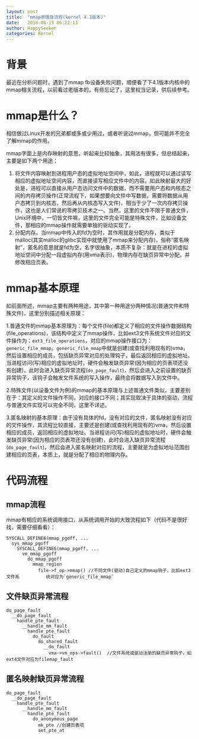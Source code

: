 ```yaml
---
layout: post
title:  "mmap原理及流程(kernel 4.1版本)"
date:   2016-06-15 06:22:13
author: HappySeeker
categories: Kernel
---
```


# 背景

最近在分析问题时，遇到了mmap fb设备失败问题，顺便看了下4.1版本内核中的mmap相关流程，以前看过老版本的，有些忘记了，这里权当记录，供后续参考。

# mmap是什么？

相信做过Linux开发的兄弟都或多或少用过，或者听说过mmap，但可能并不完全了解mmap的作用。

mmap字面上是内存映射的意思，听起来比较抽象，其用法有很多，但总结起来，主要是如下两个用途：

1. 将文件内容映射到进程用户态的虚拟地址空间中，如此，进程就可以通过读写相应的虚拟地址空间内容，而直接读写相应文件中的内容。如此映射最大的好处是，进程可以直接从用户态访问文件中的数据，而不需要用户态和内核态之间的内存拷贝操作(正常流程下，如果想要向文件中写数据，需要将数据从用户态拷贝到内核态，然后再从内核态写入文件)，相当于少了一次内存拷贝操作，这也是人们常说的零拷贝技术之一。当然，这里的文件不限于普通文件，Unix环境中，一切皆文件嘛，这里的文件完全可能是特殊文件，比如设备文件，那相应的mmap操作就需要单独的驱动实现了。
2. 分配内存。当mmap中传入的fd为空时，其作用就是分配内存，类似于malloc(其实malloc的glibc实现中就使用了mmap来分配内存)，俗称“匿名映射”，匿名的意思就是fd为空，名字很抽象，本质不复杂：就是在进程的虚拟地址空间中分配一段虚拟内存(用vma表示)，物理内存在缺页异常中分配，并修改相应页表。

# mmap基本原理

如前面所述，mmap主要有两种用途，其中第一种用途分两种情况(普通文件和特殊文件)，这里分别描述相关原理：

1.普通文件的mmap基本原理为：每个文件(file)都定义了相应的文件操作数据结构(file_operations)，该结构中定义了mmap操作，比如ext3文件系统文件对应的文件操作为：`ext3_file_operations`，对应的mmap操作接口为：`generic_file_mmap`。`generic_file_mmap`中就是创建(或查找利用现有的)vma，然后设置相应的成员，包括缺页异常对应的处理钩子，最后返回相应的虚拟地址。当进程访问(写)相应的虚拟地址时，硬件会触发缺页异常(因为相应的页表项还没有创建)，此时会进入缺页异常流程(`do_page_fault`)，然后会进入之前设置的缺页异常钩子，该钩子会触发文件系统的写入操作，最终会将数据写入到文件中。

2.特殊文件(以设备文件为例)的mmap的基本原理与上述普通文件类似，主要差别在于：其定义的文件操作不同，对应的接口不同；其实现取决于具体的驱动，流程与普通文件实现可以完全不同，这里不详述。

3.匿名映射的基本原理：由于没有具体的fd，没有对应的文件，匿名映射没有对应的文件操作，其流程比较直接，主要还是创建(或查找利用现有的)vma，然后设置相应的成员，返回相应的虚拟地址。当进程访问(写)相应的虚拟地址时，硬件会触发缺页异常(因为相应的页表项还没有创建)，此时会进入缺页异常流程(`do_page_fault`)，然后会进入匿名映射对应的流程，主要就是为虚拟地址范围创建相应的页表，本质上，就是分配了相应的物理内存。

# 代码流程

## mmap流程

mmap有相应的系统调用接口，从系统调用开始的大致流程如下（代码不是很好找，需要仔细看看）：

	SYSCALL_DEFINE6(mmap_pgoff, ...
	  sys_mmap_pgoff	
	    SYSCALL_DEFINE6(mmap_pgoff, ...
		  vm_mmap_pgoff
		    do_mmap_pgoff
			  mmap_region
				file->f_op->mmap() //不同文件(驱动)自己定义的mmap钩子，比如ext3文件系          统对应为`generic_file_mmap`


## 文件缺页异常流程

	do_page_fault
	  __do_page_fault
		handle_pte_fault
	  	  __handle_mm_fault
			handle_pte_fault
			  do_fault
				do_shared_fault
				  __do_fault
					vma->vm_ops->fault()  //文件系统或驱动注册的缺页异常钩子，如ext4文件对应为filemap_fault

## 匿名映射缺页异常流程

	do_page_fault
	  __do_page_fault
		handle_pte_fault
	  	  __handle_mm_fault
			handle_pte_fault
			  do_anonymous_page
			    mk_pte //创建页表项
				set_pte_at





